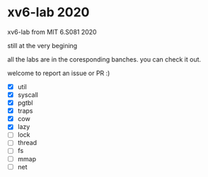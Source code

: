 # xv6-lab 2020
xv6-lab from MIT 6.S081 2020

still at the very begining

all the labs are in the coresponding banches. you can check it out.

welcome to report an issue or PR :)

- [x] util
- [x] syscall
- [x] pgtbl
- [x] traps
- [x] cow
- [x] lazy
- [ ] lock
- [ ] thread
- [ ] fs
- [ ] mmap
- [ ] net
